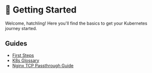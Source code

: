 # 🐣 Getting Started

Welcome, hatchling! Here you'll find the basics to get your Kubernetes journey started.


## Guides
- [First Steps](first-steps.md)
- [K8s Glossary](k8s-glossary.md)
- [Nginx TCP Passthrough Guide](nginx-tcp-passthrough.md)
